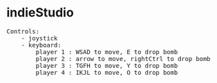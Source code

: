 # indieStudio

<pre>
Controls:
    - joystick
    - keyboard:
        player 1 : WSAD to move, E to drop bomb
        player 2 : arrow to move, rightCtrl to drop bomb
        player 3 : TGFH to move, Y to drop bomb
        player 4 : IKJL to move, O to drop bomb
</pre>